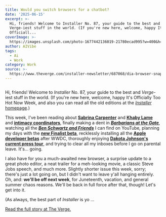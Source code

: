 ```yaml
---
title: Would you switch browsers for a chatbot?
date: '2025-06-15'
excerpt: >-
  Hi, friends! Welcome to Installer No. 87, your guide to the best and
  Verge-iest stuff in the world. (If you're new here, welcome, happy It's
  Officiall...
coverImage: >-
  https://images.unsplash.com/photo-1677442136019-21780ecad995?w=400&h=200&fit=crop&auto=format
author: AIVibe
tags:
  - Ai
  - Work
category: Work
source: >-
  https://www.theverge.com/installer-newsletter/687068/dia-browser-snapseed-f1-installer
---
```


											

						
<figure>

<img alt="" data-caption="" data-portal-copyright="" data-has-syndication-rights="1" src="https://platform.theverge.com/wp-content/uploads/sites/2/2025/06/Installer-87.png?quality=90&#038;strip=all&#038;crop=0,0,100,100" />
	<figcaption></figcaption>
</figure>
<p class="has-text-align-none">Hi, friends! Welcome to <em>Installer</em> No. 87, your guide to the best and <em>Verge</em>-iest stuff in the world. (If you're new here, welcome, happy It's Officially Too Hot Now Week, and also you can read all the old editions at the <a href="https://www.theverge.com/installer-newsletter"><em>Installer</em> homepage</a>.) </p>
<p class="has-text-align-none">This week, I've been reading about <a href="https://www.rollingstone.com/music/music-features/sabrina-carpenter-new-album-mans-best-friend-fame-1235359144/"><strong>Sabrina Carpenter</strong></a> and <a href="https://www.nytimes.com/2025/06/10/world/europe/khaby-lame-detained-immigration.html?smid=nytcore-ios-share"><strong>Khaby Lame</strong></a> and <a href="https://www.newyorker.com/magazine/2025/06/16/how-i-learned-to-become-an-intimacy-coordinator"><strong>intimacy coordinators</strong></a>, finally making a dent in <a href="https://www.harpercollins.com/products/barbarians-at-the-gate-bryan-burroughjohn-helyar?variant=32206878539810"><strong><em>Barbarians at the Gate</em></strong></a><em>, </em>watching all the <a href="https://www.youtube.com/@rejectedjokes/videos"><strong><em>Ben Schwartz and Friends</em></strong></a><em> </em>I can find on YouTube<em>, </em>planning my days with the <a href="https://www.finalist.works/beta-3-begins/"><strong>new Finalist beta</strong></a>, recklessly installing all the <a href="https://developer.apple.com/"><strong>Apple developer betas</strong></a> after WWDC, thoroughly enjoying <a href="https://www.youtube.com/watch?v=j9Qm6_lEdcQ"><strong>Dakota Johnson's current press tour</strong></a>, and trying to clear all my inboxes before I go on parental leave. It's… going.</p>
<p class="has-text-align-none">I also have for you a much-awaited new browser, a surprise update to a great photo editor, a neat trailer for a meh-looking movie, a classic Steve Jobs speech, and much more. Slightly shorter issue this week, sorry; there's just a lot going on, but I didn't want to leave y'all hanging entirely. Oh, and: <strong>we'll be off next week</strong>, for Juneteenth, vacation, and general summer chaos reasons. We'll be back in full force after that, though! Let's get into it.</p>
<p class="has-text-align-none">(As always, the best part of <em>Installer</em> is yo …</p>
<p><a href="https://www.theverge.com/installer-newsletter/687068/dia-browser-snapseed-f1-installer">Read the full story at The Verge.</a></p>
						
									
